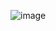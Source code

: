 ![image](https://user-images.githubusercontent.com/111434663/202849583-c8944595-6445-4e85-a82e-7464d0148c37.png)
